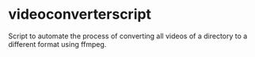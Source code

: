 # videoconverterscript
Script to automate the process of converting all videos of a directory to a different format using ffmpeg.
